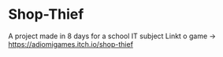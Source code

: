 # Shop-Thief
A project made in 8 days for a school IT subject
Linkt o game -> https://adiomigames.itch.io/shop-thief
